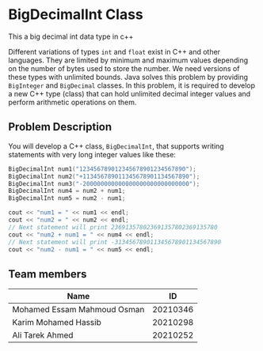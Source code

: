 # BigDecimalInt Class
This a big decimal int data type in c++

Different variations of types `int` and `float` exist in C++ and other languages. They are limited by minimum and maximum values depending on the number of bytes used to store the number. We need versions of these types with unlimited bounds. Java solves this problem by providing `BigInteger` and `BigDecimal` classes. In this problem, it is required to develop a new C++ type (class) that can hold unlimited decimal integer values and perform arithmetic operations on them.

## Problem Description

You will develop a C++ class, `BigDecimalInt`, that supports writing statements with very long integer values like these:

```cpp
BigDecimalInt num1("123456789012345678901234567890");
BigDecimalInt num2("+113456789011345678901134567890");
BigDecimalInt num3("-200000000000000000000000000000");
BigDecimalInt num4 = num2 + num1;
BigDecimalInt num5 = num2 - num1;

cout << "num1 = " << num1 << endl;
cout << "num2 = " << num2 << endl;
// Next statement will print 236913578023691357802369135780
cout << "num2 + num1 = " << num4 << endl;
// Next statement will print -313456789011345678901134567890
cout << "num2 - num1 = " << num5 << endl;
```

## Team members
| Name | ID |
|------|----|
| Mohamed Essam Mahmoud Osman | 20210346 |
| Karim Mohamed Hassib | 20210298 | 
| Ali Tarek Ahmed | 20210252 |
